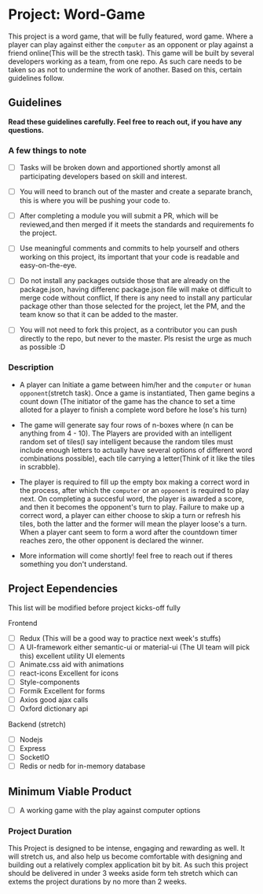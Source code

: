 # Project: Word-Game 

This project is a word game, that will be fully featured, word game. Where a player can play against either the `computer` as an opponent or play against a friend online(This will be the strecth task). This game will be built by several developers working as a team, from one repo. As such care needs to be taken so as not to undermine the work of another. Based on this, certain guidelines follow.

## Guidelines

**Read these guidelines carefully. Feel free to reach out, if you have any questions.**

### A few things to note

- [ ] Tasks will be broken down and apportioned shortly amonst all participating developers based on skill and interest.
- [ ] You will need to branch out of the master and create a separate branch, this is where you will be pushing your code to.
- [ ] After completing a module you will submit a PR, which will be reviewed,and then merged if it meets the standards and requirements fo the project.
- [ ] Use meaningful comments and commits to help yourself and others working on this project, its important that your code is readable and easy-on-the-eye.
- [ ] Do not install any packages outside those that are already on the package.json, having differenc package.json file will make ot difficult to merge code without conflict, If there is any need to install any particular package other than those selected for the project, let the PM, and the team know so that it can be added to the master.
- [ ] You will not need to fork this project, as a contributor you can push directly to the repo, but never to the master. Pls resist the urge as much as possible :D



### Description
- A player can Initiate a game between him/her and the  `computer` or `human opponent`(stretch task). Once a game is instantiated, Then game  begins a count down (The initiator of the game has the chance to set a time alloted for a player to finish a complete word before he lose's his turn)
- The game will generate say four rows of n-boxes where (n can be anything  from 4 - 10). The Players are provided with an intelligent random set of tiles(I say intelligent because the random tiles must include enough letters to actually have several options of different word combinations possible), each tile carrying a letter(Think of it like the tiles in scrabble). 
- The player is required to fill up the empty box making a correct word in the process, after which the `computer` or an `opponent` is required to play next. On completing a succesful word, the player is awarded a score, and then it becomes the opponent's turn to play. Failure to make up a correct word, a player can either choose to skip a turn or refresh his tiles, both the latter and the former will mean the player loose's a turn. When a player cant seem to form a word after the countdown timer reaches zero, the other opponent is declared the winner.

- More information will come shortly! feel free to reach out if theres something you don't understand.

## Project Eependencies

This list will be modified before project kicks-off fully

Frontend

- [ ] Redux (This will be a good way to practice next week's stuffs)
- [ ] A UI-framework either semantic-ui or material-ui (The UI team will pick this) excellent utility UI elements
- [ ] Animate.css aid with animations
- [ ] react-icons Excellent for icons
- [ ] Style-components
- [ ] Formik  Excellent for forms
- [ ] Axios good ajax calls
- [ ] Oxford dictionary api

Backend (stretch)

- [ ] Nodejs
- [ ] Express
- [ ] SocketIO
- [ ] Redis or nedb for in-memory database

## Minimum Viable Product

- [ ] A working game with the play against computer options

### Project Duration

This Project is designed to be intense, engaging and rewarding as well. It will stretch us, and also help us become comfortable with designing and building out a relatively complex application bit by bit. As such this project should be delivered in under 3 weeks aside form teh stretch which can extems the project durations by no more than 2 weeks.




